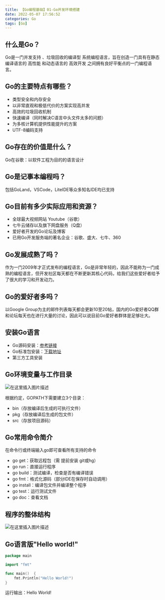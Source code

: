 ```yaml
---
title: 【Go编程基础】01-Go开发环境搭建
date: 2022-05-07 17:56:52
categories: Go
tags: [Go]
---
```

## 什么是Go？
Go是一门并发支持 、垃圾回收的编译型 系统编程语言，旨在创造一门具有在静态编译语言的 高性能 和动态语言的 高效开发 之间拥有良好平衡点的一门编程语言。

## Go的主要特点有哪些？
- 类型安全和内存安全
- 以非常直观和极低代价的方案实现高并发
- 高效的垃圾回收机制
- 快速编译（同时解决C语言中头文件太多的问题）
- 为多核计算机提供性能提升的方案
- UTF-8编码支持

## Go存在的价值是什么？
Go在谷歌：以软件工程为目的的语言设计

## Go是记事本编程吗？
包括GoLand，VSCode，LiteIDE等众多知名IDE均已支持

## Go目前有多少实际应用和资源？
- 全球最大视频网站 Youtube（谷歌）
- 七牛云储存以及旗下网盘服务（Q盘）
- 爱好者开发的Go论坛及博客
- 已用Go开发服务端的著名企业：谷歌、盛大、七牛、360

## Go发展成熟了吗？
作为一门2009年才正式发布的编程语言，Go是非常年轻的，因此不能称为一门成熟的编程语言，但开发社区每天都在不断更新其核心代码，给我们这些爱好者给予了很大的学习和开发动力。

## Go的爱好者多吗？
以Google Group为主的邮件列表每天都会更新10至20帖，国内的Go爱好者QQ群和论坛每天也在进行大量的讨论，因此可以说目前Go爱好者群体是足够壮大。

## 安装Go语言
- Go源码安装：[参考链接](https://go.dev/dl/)
- Go标准包安装：[下载地址](https://go.dev/dl/)
- 第三方工具安装

## Go环境变量与工作目录
![在这里插入图片描述](https://cdn.clang.asia/blog/2022/%E3%80%90Go%E7%BC%96%E7%A8%8B%E5%9F%BA%E7%A1%80%E3%80%9101Go%E5%BC%80%E5%8F%91%E7%8E%AF%E5%A2%83%E6%90%AD%E5%BB%BA_1.png-watermark)

根据约定，GOPATH下需要建立3个目录：
- bin（存放编译后生成的可执行文件）
- pkg（存放编译后生成的包文件）
- src（存放项目源码）

## Go常用命令简介
在命令行或终端输入go即可查看所有支持的命令
- go get：获取远程包（需 提前安装 git或hg）
- go run：直接运行程序
- go build：测试编译，检查是否有编译错误
- go fmt：格式化源码（部分IDE在保存时自动调用）
- go install：编译包文件并编译整个程序
- go test：运行测试文件
- go doc：查看文档

## 程序的整体结构
![在这里插入图片描述](https://cdn.clang.asia/blog/2022/%E3%80%90Go%E7%BC%96%E7%A8%8B%E5%9F%BA%E7%A1%80%E3%80%9101Go%E5%BC%80%E5%8F%91%E7%8E%AF%E5%A2%83%E6%90%AD%E5%BB%BA_2.png-watermark)

## Go语言版"Hello world!"

```go
package main

import "fmt"

func main()  {
	fmt.Println("Hello World!")
}
```
运行输出：Hello World!
